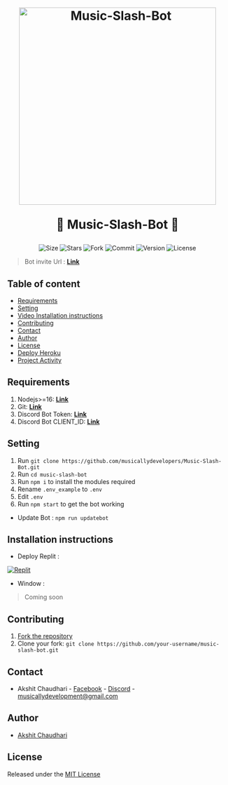 <h1 align="center">
    <a href="#"><img src="https://i.imgur.com/4ffRCyB.png" width="450" alt="Music-Slash-Bot"></a>
    
   🤖 Music-Slash-Bot 🤖
</h1>

<p align="center">
    <img alt="Size" src="https://img.shields.io/github/languages/code-size/musicallydevelopers/Music-Slash-Bot">
    <img alt="Stars" src="https://img.shields.io/github/stars/musicallydevelopers/Music-Slash-Bot">
    <img alt="Fork" src="https://img.shields.io/github/forks/musicallydevelopers/Music-Slash-Bot">
    <img alt="Commit" src="https://img.shields.io/github/commit-activity/y/musicallydevelopers/Music-Slash-Bot">
    <img alt="Version" src="https://img.shields.io/github/package-json/v/musicallydevelopers/Music-Slash-Bot">
    <img alt="License" src="https://img.shields.io/github/license/musicallydevelopers/Music-Slash-Bot">

</p>

> Bot invite Url :  **[Link](https://discord.com/api/oauth2/authorize?client_id=888304567354277889&permissions=8&scope=bot%20applications.commands)**

## Table of content

* [Requirements](#Requirements)
* [Setting](#Setting)
* [Video Installation instructions](#Video-Installation-instructions)
* [Contributing](#Contributing)
* [Contact](#Contact)
* [Author](#Author)
* [License](#License)
* [Deploy Heroku](#Deploy-Heroku)
* [Project Activity](#Project-Activity)

## Requirements
1. Nodejs>=16: **[Link](https://nodejs.org)**
2. Git: **[Link](https://git-scm.com)**
3. Discord Bot Token: **[Link](https://discord.com/developers/applications)**
4. Discord Bot CLIENT_ID: **[Link](https://discord.com/developers/applications)**

## Setting
1. Run `git clone https://github.com/musicallydevelopers/Music-Slash-Bot.git`
2. Run `cd music-slash-bot`
3. Run `npm i` to install the modules required
4. Rename `.env_example` to `.env`
5. Edit `.env`
6. Run `npm start` to get the bot working

* Update Bot : `npm run updatebot`
##  Installation instructions

- Deploy Replit :

 [![Replit](https://i.imgur.com/qKpKGYW.png)]()
 

- Window :
> Coming soon

## Contributing
1. [Fork the repository](https://github.com/musicallydevelopers/Music-Slash-Bot/fork)
2. Clone your fork: `git clone https://github.com/your-username/music-slash-bot.git`


## Contact
* Akshit Chaudhari - [Facebook](https://www.facebook.com/akshit.chaudhari.902/) - [Discord](https://discord.com/users/880684416559636541) - musicallydevelopment@gmail.com

## Author
* [Akshit Chaudhari](https://github.com/musicallydevelopers)

## License
Released under the [MIT License](https://github.com/musicallydevelopers/Music-Slash-Bot/blob/main/LICENSE)



<!-- markdownlint-restore -->
<!-- prettier-ignore-end -->

<!-- ALL-CONTRIBUTORS-LIST:END -->
